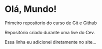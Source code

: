 # Olá, Mundo!
 Primeiro repositorio do curso de Git e Github

 Repositório criado durante uma live do Cev. 

Essa linha eu adicionei diretamente no site...
